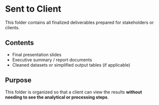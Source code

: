 # Sent to Client

This folder contains all finalized deliverables prepared for stakeholders or clients.

## Contents
- Final presentation slides
- Executive summary / report documents
- Cleaned datasets or simplified output tables (if applicable)

## Purpose
This folder is organized so that a client can view the results **without needing to see the analytical or processing steps**.

